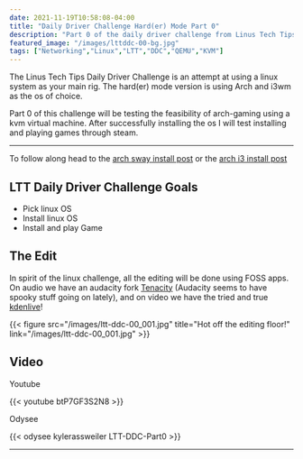 ```yaml
---
date: 2021-11-19T10:58:08-04:00
title: "Daily Driver Challenge Hard(er) Mode Part 0"
description: "Part 0 of the daily driver challenge from Linus Tech Tips"
featured_image: "/images/lttddc-00-bg.jpg"
tags: ["Networking","Linux","LTT","DDC","QEMU","KVM"]
---
```


The Linus Tech Tips Daily Driver Challenge is an attempt at using a linux system as your main rig. The hard(er) mode version is using Arch and i3wm as the os of choice.

<!--more-->

Part 0 of this challenge will be testing the feasibility of arch-gaming using a kvm virtual machine. After successfully installing the os I will test installing and playing games through steam.

___

To follow along head to the [arch sway install post](https://www.kylerassweiler.ca/software/arch-sway/) or the [arch i3 install post](https://www.kylerassweiler.ca/software/arch-i3/)

## LTT Daily Driver Challenge Goals

- Pick linux OS
- Install linux OS
- Install and play Game

## The Edit

In spirit of the linux challenge, all the editing will be done using FOSS apps. On audio we have an audacity fork [Tenacity](https://github.com/tenacityteam/tenacity) (Audacity seems to have spooky stuff going on lately), and on video we have the tried and true [kdenlive](https://github.com/KDE/kdenlive)!

{{< figure src="/images/ltt-ddc-00_001.jpg" title="Hot off the editing floor!" link="/images/ltt-ddc-00_001.jpg" >}}

## Video

Youtube

{{< youtube btP7GF3S2N8 >}}

Odysee

{{< odysee kylerassweiler LTT-DDC-Part0 >}}
___